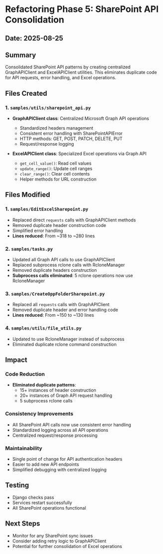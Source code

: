 # Refactoring Phase 5: SharePoint API Consolidation

## Date: 2025-08-25

## Summary
Consolidated SharePoint API patterns by creating centralized GraphAPIClient and ExcelAPIClient utilities. This eliminates duplicate code for API requests, error handling, and Excel operations.

## Files Created

### 1. `samples/utils/sharepoint_api.py`
- **GraphAPIClient class**: Centralized Microsoft Graph API operations
  - Standardized headers management
  - Consistent error handling with SharePointAPIError
  - HTTP methods: GET, POST, PATCH, DELETE, PUT
  - Request/response logging
  
- **ExcelAPIClient class**: Specialized Excel operations via Graph API
  - `get_cell_value()`: Read cell values
  - `update_range()`: Update cell ranges
  - `clear_range()`: Clear cell contents
  - Helper methods for URL construction

## Files Modified

### 1. `samples/EditExcelSharepoint.py`
- Replaced direct `requests` calls with GraphAPIClient methods
- Removed duplicate header construction code
- Simplified error handling
- **Lines reduced**: From ~318 to ~280 lines

### 2. `samples/tasks.py`
- Updated all Graph API calls to use GraphAPIClient
- Replaced subprocess rclone calls with RcloneManager
- Removed duplicate headers construction
- **Subprocess calls eliminated**: 5 rclone operations now use RcloneManager

### 3. `samples/CreateOppFolderSharepoint.py`
- Replaced all `requests` calls with GraphAPIClient
- Removed duplicate header and error handling code
- **Lines reduced**: From ~150 to ~130 lines

### 4. `samples/utils/file_utils.py`
- Updated to use RcloneManager instead of subprocess
- Eliminated duplicate rclone command construction

## Impact

### Code Reduction
- **Eliminated duplicate patterns**: 
  - 15+ instances of header construction
  - 20+ instances of Graph API request handling
  - 5 subprocess rclone calls

### Consistency Improvements
- All SharePoint API calls now use consistent error handling
- Standardized logging across all API operations
- Centralized request/response processing

### Maintainability
- Single point of change for API authentication headers
- Easier to add new API endpoints
- Simplified debugging with centralized logging

## Testing
- Django checks pass
- Services restart successfully
- All SharePoint operations functional

## Next Steps
- Monitor for any SharePoint sync issues
- Consider adding retry logic to GraphAPIClient
- Potential for further consolidation of Excel operations